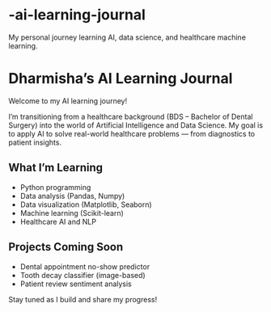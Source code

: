 # -ai-learning-journal
My personal journey learning AI, data science, and healthcare machine learning.
# Dharmisha’s AI Learning Journal

Welcome to my AI learning journey!

I’m transitioning from a healthcare background (BDS – Bachelor of Dental Surgery) into the world of Artificial Intelligence and Data Science. My goal is to apply AI to solve real-world healthcare problems — from diagnostics to patient insights.

## What I’m Learning
- Python programming
- Data analysis (Pandas, Numpy)
- Data visualization (Matplotlib, Seaborn)
- Machine learning (Scikit-learn)
- Healthcare AI and NLP

## Projects Coming Soon
- Dental appointment no-show predictor
- Tooth decay classifier (image-based)
- Patient review sentiment analysis

Stay tuned as I build and share my progress!

